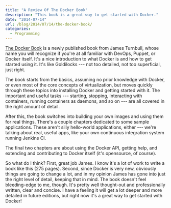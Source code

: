 ```yaml
---
title: "A Review Of The Docker Book"
description: "This book is a great way to get started with Docker."
date: "2014-07-14"
url: /blog/2014/07/14/the-docker-book/
categories:
  - Programming
---
```


[The Docker Book](http://www.dockerbook.com/) is a newly published book from
James Turnbull, whose name you will recognize if you're at all familiar with
DevOps, Puppet, or Docker itself. It's a nice introduction to what Docker is and
how to get started using it. It's like Goldilocks --- not too detailed, not too
superficial, just right.

The book starts from the basics, assuming no prior knowledge with Docker, or
even most of the core concepts of virtualization, but moves quickly through
these topics into installing Docker and getting started with it. The important
and useful tasks --- starting, stopping, interacting with containers, running
containers as daemons, and so on --- are all covered in the right amount of
detail.

After this, the book switches into building your own images and using them for
real things. There's a couple chapters dedicated to some sample applications.
These aren't silly hello-world applications, either --- we're talking about
real, useful apps, like your own continuous integration system running Jenkins CI.

The final two chapters are about using the Docker API, getting help, and
extending and contributing to Docker itself (it's opensource, of course).

So what do I think? First, great job James. I know it's a lot of work to write a
book like this (275 pages). Second, since Docker is very new, obviously things
are going to change a lot, and in my opinion James has gone into just the right
level of detail, keeping that in mind. The book doesn't feel bleeding-edge to
me, though. It's pretty well thought-out and professionally written, clear and
concise. I have a feeling it will get a lot deeper and more detailed in future
editions, but right now it's a great way to get started with Docker!


